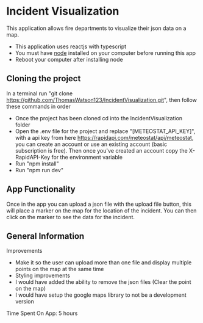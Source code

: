 # Incident Visualization

This application allows fire departments to visualize their json data on a map.
- This application uses reactjs with typescript
- You must have [node](https://nodejs.org/en/download) installed on your computer before running this app
- Reboot your computer after installing node

## Cloning the project

In a terminal run "git clone https://github.com/ThomasWatson123/IncidentVisualization.git", then follow these commands in order
- Once the project has been cloned cd into the IncidentVisualization folder
- Open the .env file for the project and replace "\[METEOSTAT_API_KEY\]", with a api key from here https://rapidapi.com/meteostat/api/meteostat, you can create an account or use an existing account (basic subscription is free). Then once you've created an account copy the X-RapidAPI-Key for the environment variable
- Run "npm install"
- Run "npm run dev"

## App Functionality

Once in the app you can upload a json file with the upload file button, this will place a marker on the map for the location of the incident. You can then click on the marker to see the data for the incident.

## General Information

Improvements
- Make it so the user can upload more than one file and display multiple points on the map at the same time
- Styling improvements
- I would have added the ability to remove the json files (Clear the point on the map)
- I would have setup the google maps library to not be a development version

Time Spent On App: 5 hours
